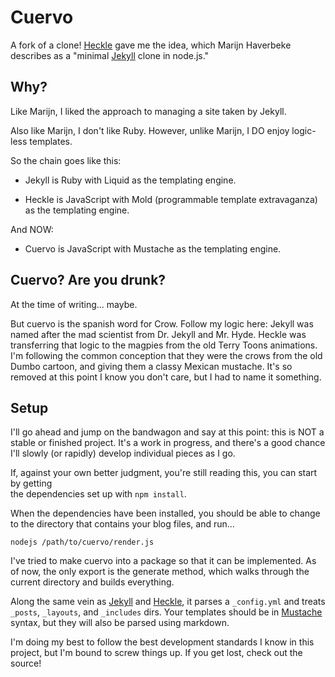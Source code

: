 # Cuervo 

A fork of a clone! [Heckle][1] gave me the idea, which Marijn Haverbeke describes as a "minimal [Jekyll][2] clone in node.js."

[1]: https://github.com/marijnh/heckle
[2]: https://github.com/mojombo/jekyll

## Why?

Like Marijn, I liked the approach to managing a site taken by Jekyll. 

Also like Marijn, I don't like Ruby. However, unlike Marijn, I DO enjoy logic-less templates.

So the chain goes like this: 

- Jekyll is Ruby with Liquid as the templating engine.

- Heckle is JavaScript with Mold (programmable template extravaganza) as
the templating engine.

And NOW:

- Cuervo is JavaScript with Mustache as the templating engine.


## Cuervo? Are you drunk?

At the time of writing... maybe.

But cuervo is the spanish word for Crow. Follow my logic here: Jekyll was named after the mad 
scientist from Dr. Jekyll and Mr. Hyde. Heckle was transferring that logic to the magpies 
from the old Terry Toons animations. I'm following the common conception that they were the crows
from the old Dumbo cartoon, and giving them a classy Mexican mustache. It's so removed 
at this point I know you don't care, but I had to name it something.

## Setup

I'll go ahead and jump on the bandwagon and say at this point: this is NOT a stable
or finished project. It's a work in progress, and there's a good chance I'll slowly
(or rapidly) develop individual pieces as I go.


If, against your own better judgment, you're still reading this, you can start by getting  
the dependencies set up with `npm install`.

When the dependencies have been installed, you should be able to
change to the directory that contains your blog files, and run...

    nodejs /path/to/cuervo/render.js

I've tried to make cuervo into a package so that it can be implemented. As of now, the only
export is the generate method, which walks through the current directory and builds everything.

Along the same vein as [Jekyll][2] and [Heckle][1], it parses a `_config.yml` 
and treats `_posts`, `_layouts`, and
`_includes` dirs. Your templates should be in
[Mustache][3] syntax, but they will also be parsed using markdown.  

[3]: https://mustache.github.com

I'm doing my best to follow the best development standards I know in this project, but
I'm bound to screw things up. If you get lost, check out the source!
